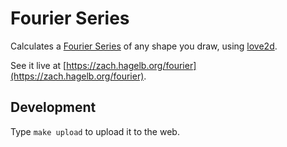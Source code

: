 # Fourier Series

Calculates a [Fourier Series](https://en.wikipedia.org/wiki/Fourier_series)
of any shape you draw, using [love2d](https://love2d.org).

See it live at [https://zach.hagelb.org/fourier](https://zach.hagelb.org/fourier).

## Development

Type `make upload` to upload it to the web.
